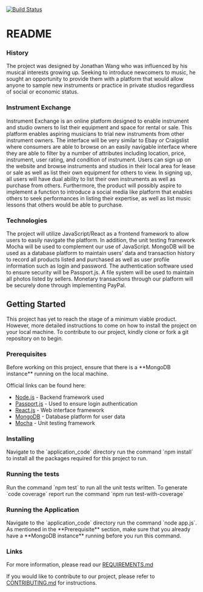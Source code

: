 [![Build Status](https://travis-ci.com/nyu-software-engineering/instrument-exchange.svg?branch=master)](https://travis-ci.com/nyu-software-engineering/instrument-exchange)
<h1>README</h1>  

<h3>History</h3>  
The project was designed by Jonathan Wang who was influenced by his musical interests growing up. Seeking to introduce newcomers to music, he sought an opportunity to provide them with a platform that would allow anyone to sample new instruments or practice in private studios regardless of social or economic status.

<h3>Instrument Exchange</h3>  
Instrument Exchange is an online platform designed to enable instrument and studio owners to list their equipment and space for rental or sale. This platform enables aspiring musicians to trial new instruments from other instrument owners. The interface will be very similar to Ebay or Craigslist where consumers are able to browse on an easily navigable interface where they are able to filter by a number of attributes including location, price, instrument, user rating, and condition of instrument. Users can sign up on the website and browse instruments and studios in their local area for lease or sale as well as list their own equipment for others to view. In signing up, all users will have dual ability to list their own instruments as well as purchase from others. Furthermore, the product will possibly aspire to implement a function to introduce a social media like platform that enables others to seek performances in listing their expertise, as well as list music lessons that others would be able to purchase.   

<h3>Technologies</h3>  
The project will utilize JavaScript/React as a frontend framework to allow users to easily navigate the platform.   
In addition, the unit testing framework Mocha will be used to complement our use of JavaScript.   
MongoDB will be used as a database platform to maintain users' data and transaction history to record all products listed and purchased as well as user profile information such as login and password.     
The authentication software used to ensure security will be Passport.js. A file system will be used to maintain all photos listed by sellers.  
Monetary transactions through our platform will be securely done through implementing PayPal.   

<h2>Getting Started</h2>   
This project has yet to reach the stage of a minimum viable product. However, more detailed instructions to come on how to install the project on your local machine. To contribute to our project, kindly clone or fork a git repository on to begin.

<h3>Prerequisites</h3>   
Before working on this project, ensure that there is a **MongoDB instance** running on the local machine.     

Official links can be found here:  
- [Node.js](https://nodejs.org/en/download/) - Backend framework used   
- [Passport.js](http://www.passportjs.org/) - Used to ensure login authentication    
- [React.js](https://facebook.github.io/react-native/docs/getting-started.html) - Web interface framework    
- [MongoDB](https://docs.mongodb.com/manual/administration/install-community/) - Database platform for user data     
- [Mocha](https://mochajs.org/#installation) - Unit testing framework    

<h3>Installing</h3>  
Navigate to the `application_code` directory run the command `npm install` to install all the packages required for this project to run.

<h3>Running the tests</h3>     
Run the command `npm test` to run all the unit tests written. To generate `code coverage` report run the command `npm run test-with-coverage`

<h3>Running the Application</h3>
Navigate to the `application_code` directory run the command `node app.js`. As mentioned in the **Prerequisite** section, make sure that you already have a **MongoDB instance** running before you run this command.

<h3>Links</h3>  

For more information, please read our [REQUIREMENTS.md](https://github.com/nyu-software-engineering/instrument-exchange/blob/master/REQUIREMENTS.md)

If you would like to contribute to our project, please refer to [CONTRIBUTING.md](CONTRIBUTING.md) for instructions.
